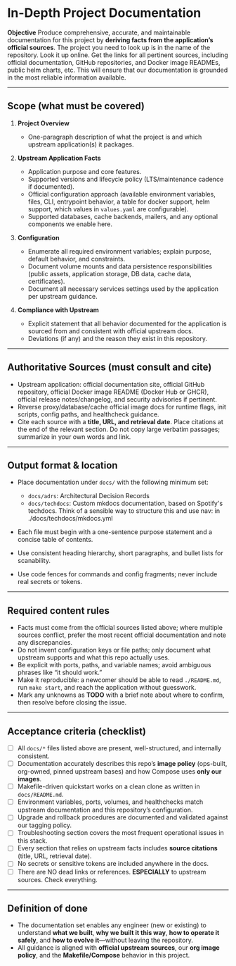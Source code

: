 # In-Depth Project Documentation

**Objective**
Produce comprehensive, accurate, and maintainable documentation for this project by **deriving facts from the application’s official sources**. The project you need to look up is in the name of the repository. Look it up online. Get the links for all pertinent sources, including official documentation, GitHub repositories, and Docker image READMEs, public helm charts, etc. This will ensure that our documentation is grounded in the most reliable information available.

---

## Scope (what must be covered)

1. **Project Overview**

   * One-paragraph description of what the project is and which upstream application(s) it packages.

2. **Upstream Application Facts**

   * Application purpose and core features.
   * Supported versions and lifecycle policy (LTS/maintenance cadence if documented).
   * Official configuration approach (available environment variables, files, CLI, entrypoint behavior, a table for docker support, helm support, which values in `values.yaml` are configurable).
   * Supported databases, cache backends, mailers, and any optional components we enable here.

3. **Configuration**

   * Enumerate all required environment variables; explain purpose, default behavior, and constraints.
   * Document volume mounts and data persistence responsibilities (public assets, application storage, DB data, cache data, certificates).
   * Document all necessary services settings used by the application per upstream guidance.

4. **Compliance with Upstream**

    * Explicit statement that all behavior documented for the application is sourced from and consistent with official upstream docs.
    * Deviations (if any) and the reason they exist in this repository.

---

## Authoritative Sources (must consult and cite)

* Upstream application: official documentation site, official GitHub repository, official Docker image README (Docker Hub or GHCR), official release notes/changelog, and security advisories if pertinent.
* Reverse proxy/database/cache official image docs for runtime flags, init scripts, config paths, and healthcheck guidance.
* Cite each source with a **title, URL, and retrieval date**. Place citations at the end of the relevant section. Do not copy large verbatim passages; summarize in your own words and link.

---

## Output format & location

* Place documentation under `docs/` with the following minimum set:

  * `docs/adrs`: Architectural Decision Records
  * `docs/techdocs`: Custom mkdocs documentation, based on Spotify's techdocs. Think of a sensible way to structure this and use nav: in ./docs/techdocs/mkdocs.yml

* Each file must begin with a one-sentence purpose statement and a concise table of contents.
* Use consistent heading hierarchy, short paragraphs, and bullet lists for scanability.
* Use code fences for commands and config fragments; never include real secrets or tokens.

---

## Required content rules

* Facts must come from the official sources listed above; where multiple sources conflict, prefer the most recent official documentation and note any discrepancies.
* Do not invent configuration keys or file paths; only document what upstream supports and what this repo actually uses.
* Be explicit with ports, paths, and variable names; avoid ambiguous phrases like “it should work.”
* Make it reproducible: a newcomer should be able to read `./README.md`, run `make start`, and reach the application without guesswork.
* Mark any unknowns as **TODO** with a brief note about where to confirm, then resolve before closing the issue.

---

## Acceptance criteria (checklist)

* [ ] All `docs/*` files listed above are present, well-structured, and internally consistent.
* [ ] Documentation accurately describes this repo’s **image policy** (ops-built, org-owned, pinned upstream bases) and how Compose uses **only our images**.
* [ ] Makefile-driven quickstart works on a clean clone as written in `docs/README.md`.
* [ ] Environment variables, ports, volumes, and healthchecks match upstream documentation and this repository’s configuration.
* [ ] Upgrade and rollback procedures are documented and validated against our tagging policy.
* [ ] Troubleshooting section covers the most frequent operational issues in this stack.
* [ ] Every section that relies on upstream facts includes **source citations** (title, URL, retrieval date).
* [ ] No secrets or sensitive tokens are included anywhere in the docs.
* [ ] There are NO dead links or references. **ESPECIALLY** to upstream sources. Check everything.

---

## Definition of done

* The documentation set enables any engineer (new or existing) to understand **what we built**, **why we built it this way**, **how to operate it safely**, and **how to evolve it**—without leaving the repository.
* All guidance is aligned with **official upstream sources**, our **org image policy**, and the **Makefile/Compose** behavior in this project.
